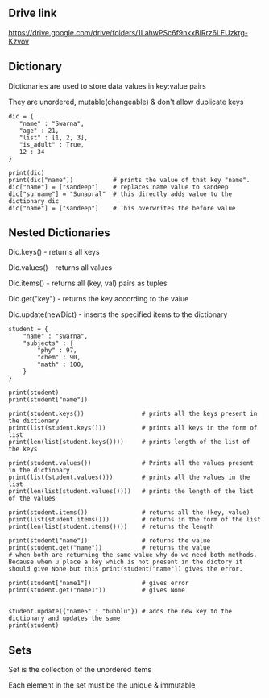 Drive link 
---
https://drive.google.com/drive/folders/1LahwPSc6f9nkxBiRrz6LFUzkrg-Kzvov

Dictionary
---
Dictionaries are used to store data values in key:value pairs

They are unordered, mutable(changeable) & don't allow duplicate keys

    dic = {
       "name" : "Swarna",
       "age" : 21,
       "list" : [1, 2, 3],
       "is_adult" : True,
       12 : 34
    }
    
    print(dic)
    print(dic["name"])           # prints the value of that key "name".
    dic["name"] = ["sandeep"]    # replaces name value to sandeep
    dic["surname"] = "Sunapral"  # this directly adds value to the dictionary dic
    dic["name"] = ["sandeep"]    # This overwrites the before value


Nested Dictionaries
---
Dic.keys()  - returns all keys

Dic.values() - returns all values

Dic.items() - returns all (key, val) pairs as tuples

Dic.get("key") - returns the key according to the value

Dic.update(newDict) - inserts the specified items to the dictionary

    student = {
        "name" : "swarna",
        "subjects" : {
            "phy" : 97,
            "chem" : 90,
            "math" : 100,
        }
    }

    print(student)
    print(student["name"])
    
    print(student.keys())                # prints all the keys present in the dictionary
    print(list(student.keys()))          # prints all keys in the form of list
    print(len(list(student.keys())))     # prints length of the list of the keys

    print(student.values())              # Prints all the values present in the dictionary
    print(list(student.values()))        # prints all the values in the list
    print(len(list(student.values())))   # prints the length of the list of the values

    print(student.items())               # returns all the (key, value)
    print(list(student.items()))         # returns in the form of the list
    print(len(list(student.items())))    # returns the length

    print(student["name"])               # returns the value
    print(student.get("name"))           # returns the value 
    # when both are returning the same value why do we need both methods. Because when u place a key which is not present in the dictory it should give None but this print(student["name"]) gives the error.

    print(student["name1"])              # gives error
    print(student.get("name1"))          # gives None

   
    student.update({"name5" : "bubblu"}) # adds the new key to the dictionary and updates the same
    print(student)

Sets
---

Set is the collection of the unordered items

Each element in the set must be the unique & immutable


    

    





    







